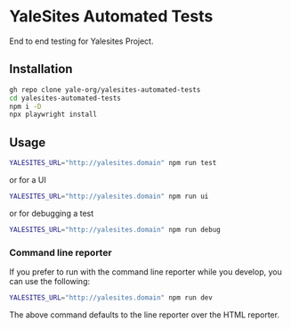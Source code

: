 # YaleSites Automated Tests

End to end testing for Yalesites Project.

## Installation

```bash
gh repo clone yale-org/yalesites-automated-tests
cd yalesites-automated-tests
npm i -D
npx playwright install
```

## Usage

```bash
YALESITES_URL="http://yalesites.domain" npm run test
```

or for a UI
```bash
YALESITES_URL="http://yalesites.domain" npm run ui
```

or for debugging a test
```bash
YALESITES_URL="http://yalesites.domain" npm run debug
```

### Command line reporter

If you prefer to run with the command line reporter while you develop, you can
use the following:
```bash
YALESITES_URL="http://yalesites.domain" npm run dev
```

The above command defaults to the line reporter over the HTML reporter.
